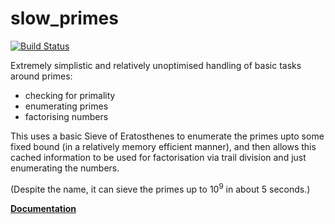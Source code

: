 # slow_primes

[![Build Status](https://travis-ci.org/huonw/slow_primes.png)](https://travis-ci.org/huonw/slow_primes)

Extremely simplistic and relatively unoptimised handling of basic
tasks around primes:

- checking for primality
- enumerating primes
- factorising numbers

This uses a basic Sieve of Eratosthenes to enumerate the primes upto
some fixed bound (in a relatively memory efficient manner), and then
allows this cached information to be used for factorisation via trail
division and just enumerating the numbers.

(Despite the name, it can sieve the primes up to 10<sup>9</sup> in
about 5 seconds.)

[**Documentation**](http://www.rust-ci.org/huonw/slow_primes/doc/slow_primes/)
